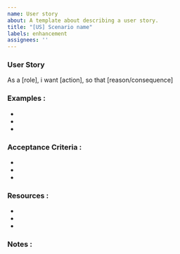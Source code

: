 ```yaml
---
name: User story
about: A template about describing a user story.
title: "[US] Scenario name"
labels: enhancement
assignees: ''
---
```


### User Story

As a [role], i want [action], so that [reason/consequence]

### Examples : 

-
-
-

### Acceptance Criteria : 

- 
- 
- 

### Resources : 

-
-
-

### Notes :
